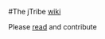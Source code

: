 
#The jTribe [wiki](//github.com/jtribe/howto/wiki)

Please [read](//github.com/jtribe/howto/wiki) and contribute